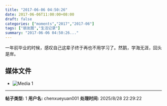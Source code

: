 ```yaml
---
title: "2017-06-06 04:50:26"
date: 2017-06-06T11:00:00+08:00
draft: false
categories: ["moments","2017","2017-06"]
tags: ["朋友圈","生活记录"]
summary: "2017-06-06 04:50:26..."
---
```


一年前毕业的时候，感叹自己这辈子终于再也不用学习了。然鹅，学海无涯，回头是岸。

## 媒体文件

- ![Media 1](/Moments/photos/2017-06-06/201706060450260.jpg)

---

**帖子类型:** 1
**用户名:** chenxueyuan001
**处理时间:** 2025/8/28 22:29:22